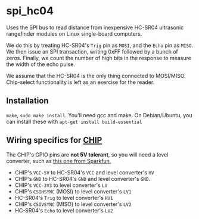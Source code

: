 # spi_hc04

Uses the SPI bus to read distance from inexpensive HC-SR04 ultrasonic rangefinder modules on Linux single-board computers.

We do this by treating HC-SR04's `Trig` pin as `MOSI`, and the `Echo` pin as `MISO`.
We then issue an SPI transaction, writing 0xFF followed by a bunch of zeros.
Finally, we count the number of high bits in the response to measure the width of the echo pulse.

We assume that the HC-SR04 is the only thing connected to MOSI/MISO.
Chip-select functionality is left as an exercise for the reader.

## Installation

`make`, `sudo make install`.
You'll need gcc and make.
On Debian/Ubuntu, you can install these with `apt-get install build-essential`

## Wiring specifics for [CHIP](https://getchip.com/pages/chip)

The CHIP's GPIO pins are **not 5V tolerant**, so you will need a level converter, such as [this one from Sparkfun.](https://www.sparkfun.com/products/12009)

- CHIP's `VCC-5V` to HC-SR04's `VCC` and level converter's `HV`
- CHIP's `GND` to HC-SR04's `GND` and level converter's `GND`.
- CHIP's `VCC-3V3` to level converter's `LV`
- CHIP's `CSIHSYNC` (MOSI) to level converter's `LV1`
- HC-SR04's `Trig` to level converter's `HV1`
- CHIP's `CSIVSYNC` (MISO) to level converter's `LV2`
- HC-SR04's `Echo` to level converter's `LV2`

